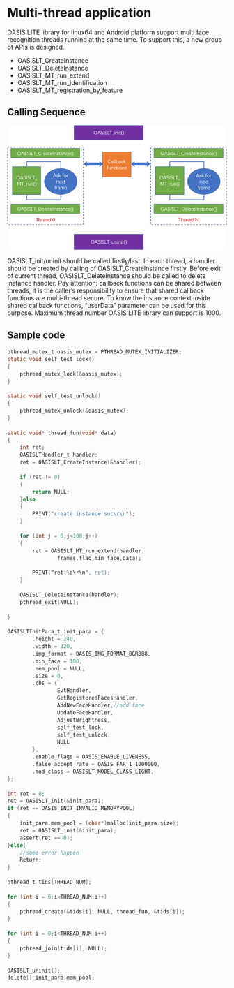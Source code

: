 # Multi-thread application

OASIS LITE library for linux64 and Android platform support multi face recognition threads running at the same time. To support this, a new group of APIs is designed.
- OASISLT_CreateInstance
- OASISLT_DeleteInstance
- OASISLT_MT_run_extend
- OASISLT_MT_run_identification
- OASISLT_MT_registration_by_feature

## Calling Sequence

![](./img/calling_sequence_multi.png)

OASISLT_init/uninit should be called firstly/last. In each thread, a handler should be created by calling of OASISLT_CreateInstance firstly. Before exit of current thread, OASISLT_DeleteInstance should be called to delete instance handler.
Pay attention: callback functions can be shared between threads, it is the caller’s responsibility to ensure that shared callback functions are multi-thread secure. To know the instance context inside shared callback functions, “userData” parameter can be used for this purpose.
Maximum thread number OASIS LITE library can support is 1000.

## Sample code

```c
pthread_mutex_t oasis_mutex = PTHREAD_MUTEX_INITIALIZER;
static void self_test_lock()
{
    pthread_mutex_lock(&oasis_mutex);
}

static void self_test_unlock()
{
    pthread_mutex_unlock(&oasis_mutex);
}

static void* thread_fun(void* data)
{
    int ret;
    OASISLTHandler_t handler;
    ret = OASISLT_CreateInstance(&handler);

    if (ret != 0)
    {
        return NULL;
    }else
    {
        PRINT("create instance suc\r\n");
    }

    for (int j = 0;j<100;j++)
    {
        ret = OASISLT_MT_run_extend(handler,
                frames,flag,min_face,data);

        PRINT(“ret:%d\r\n", ret);
    }

    OASISLT_DeleteInstance(handler);
    pthread_exit(NULL);

}

OASISLTInitPara_t init_para = {
        .height = 240,
        .width = 320,
        .img_format = OASIS_IMG_FORMAT_BGR888,
        .min_face = 100,
        .mem_pool = NULL,
        .size = 0,
        .cbs = {
                EvtHandler,
                GetRegisteredFacesHandler,
                AddNewFaceHandler,//add face
                UpdateFaceHandler,
                AdjustBrightness,
                self_test_lock,
                self_test_unlock,
                NULL         
        },
        .enable_flags = OASIS_ENABLE_LIVENESS,
        .false_accept_rate = OASIS_FAR_1_1000000,
        .mod_class = OASISLT_MODEL_CLASS_LIGHT,
};

int ret = 0;
ret = OASISLT_init(&init_para);
if (ret == OASIS_INIT_INVALID_MEMORYPOOL)
{
    init_para.mem_pool = (char*)malloc(init_para.size);
    ret = OASISLT_init(&init_para);
    assert(ret == 0);
}else{
    //some error happen
    Return;
}

pthread_t tids[THREAD_NUM];

for (int i = 0;i<THREAD_NUM;i++)
{
    pthread_create(&tids[i], NULL, thread_fun, &tids[i]);
}

for (int i = 0;i<THREAD_NUM;i++)
{
    pthread_join(tids[i], NULL);
}

OASISLT_uninit();
delete[] init_para.mem_pool;
```